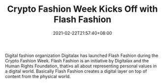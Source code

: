 ﻿---
title: "Crypto Fashion Week Kicks Off with Flash Fashion"
date: 2021-02-22T21:57:40+08:00
lastmod: 2021-02-22T16:45:40+08:00
draft: false
authors: ["Martin"]
description: "Digital fashion organization Digitalax has launched Flash Fashion during the Crypto Fashion Week. Flash Fashion is an initiative by Digitalax and the Human Rights Foundation, thatí»s all about representing personal values in a digital world. Basically Flash Fashion creates a digital layer on top of content from the physical world."
featuredImage: "crypto-fashion-week-kicks-off-with-flash-fashion.png"
tags: ["Virtual World","Play to Earn"]
categories: ["news"]
news: ["Virtual World"]
weight: 
lightgallery: true
pinned: false
recommend: false
recommend1: false
---

Digital fashion organization Digitalax has launched Flash Fashion during the Crypto Fashion Week. Flash Fashion is an initiative by Digitalax and the Human Rights Foundation, thatí»s all about representing personal values in a digital world. Basically Flash Fashion creates a digital layer on top of content from the physical world.

<!--more-->

